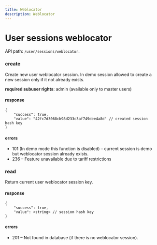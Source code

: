 ```yaml
---
title: Weblocator
description: Weblocator
---
```


# User sessions weblocator

API path: `/user/sessions/weblocator`.

### create

Create new user weblocator session.
In demo session allowed to create a new session only if it not already exists.

**required subuser rights**: admin (available only to master users)

#### response

```json5
{
    "success": true,
    "value": "42fc7d3068cb98d233c3af749dee4a8d" // created session hash key
}
```

#### errors

*   101 (In demo mode this function is disabled) – current session is demo but weblocator session already exists.
*   236 – Feature unavailable due to tariff restrictions


### read

Return current user weblocator session key.

#### response

```json5
{
    "success": true,
    "value": <string> // session hash key
}
```

#### errors

*   201 – Not found in database (if there is no weblocator session).
